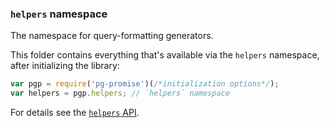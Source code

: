 ### `helpers` namespace

The namespace for query-formatting generators.

This folder contains everything that's available via the `helpers` namespace, after initializing the library:

```js
var pgp = require('pg-promise')(/*initialization options*/);
var helpers = pgp.helpers; // `helpers` namespace
```

For details see the [`helpers` API](http://vitaly-t.github.io/pg-promise/helpers.html). 
